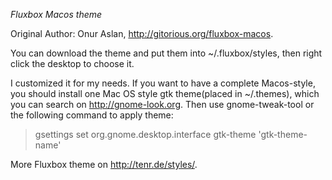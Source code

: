*Fluxbox Macos theme*

Original Author: Onur Aslan, http://gitorious.org/fluxbox-macos.

You can download the theme and put them into ~/.fluxbox/styles, then right click the desktop to choose it.

I customized it for my needs. If you want to have a complete Macos-style, you should install one Mac OS style gtk theme(placed in ~/.themes), which you can search on http://gnome-look.org. Then use gnome-tweak-tool or the following command to apply theme:

> gsettings set org.gnome.desktop.interface gtk-theme 'gtk-theme-name'

More Fluxbox theme on http://tenr.de/styles/.
